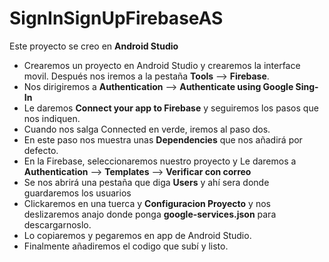 # SignInSignUpFirebaseAS


Este proyecto se creo en **Android Studio**

- Crearemos un proyecto en Android Studio y crearemos la interface movil. Después nos iremos a la pestaña **Tools** --> **Firebase**.
- Nos dirigiremos a **Authentication** --> **Authenticate using Google Sing-In**
- Le daremos **Connect your app to Firebase** y seguiremos los pasos que nos indiquen.
- Cuando nos salga Connected en verde, iremos al paso dos.
- En este paso nos muestra unas **Dependencies** que nos añadirá por defecto.
- En la Firebase, seleccionaremos nuestro proyecto y Le daremos a **Authentication** --> **Templates** --> **Verificar con correo**
- Se nos abrirá una pestaña que diga **Users** y ahí sera donde guardaremos los usuarios
- Clickaremos en una tuerca y **Configuracion Proyecto** y nos deslizaremos anajo donde ponga **google-services.json** para descargarnoslo.
- Lo copiaremos y pegaremos en app de Android Studio.
- Finalmente añadiremos el codigo que subí y listo.
